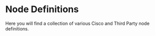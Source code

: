 # Node Definitions

Here you will find a collection of various Cisco and Third Party node definitions.
